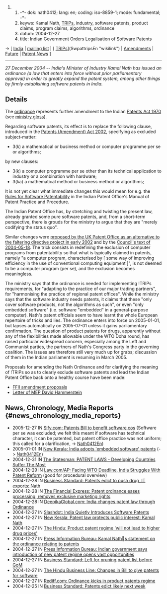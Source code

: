 1.  1.  -\*- dok: nath0412; lang: en; coding: iso-8859-1; mode:
        fundamental; -\*-
    2.  keyws: Kamal Nath, [TRIPs](TRIPs "wikilink"), industry, software
        patents, product claims, program claims, algorithms, ordinance
    3.  datum: 2004-12-27
    4.  title: Indian Government Orders Legalisation of Software Patents

-\> \[ [ India](SwpatinEn "wikilink") \| [mailing
list](http://lists.ffii.org/mailman/listinfo/in-parl/ "wikilink") \| [
[TRIPs](TRIPs "wikilink")](SwpattripsEn "wikilink") \| [
Amendments](InAmend0503En "wikilink") \| [
Future](SwpatFuturEn "wikilink") \| [ Patent
News](SwpatcninoEn "wikilink") \]

------------------------------------------------------------------------

*27 December 2004 \-- India\'s Minister of Industry Kamal Nath has
issued an ordinance (a law that enters into force without prior
parliamentary approval) in order to greatly expand the patent system,
among other things by firmly establishing software patents in India.*

## Details

The
[ordinance](http://lawmin.nic.in/Patents%20Amendment%20Ordinance%202004.pdf "wikilink")
represents further amendment to the Indian [Patents Act
1970](http://ipindia.nic.in/ipr/patent/patAct1970-3-99.html "wikilink")
(see [ministry
gloss](http://www.indianembassy.org/Economy/1.htm "wikilink")).

Regarding software patents, its effect is to replace the following
clause, introduced in the [Patents (Amendment) Act
2002](http://ipindia.nic.in/ipr/patent/patentg.pdf "wikilink"),
specifying as excluded subject-matter:

-   3(k) a mathematical or business method or computer programme per se
    or algorithms;

by new clauses:

-   3(k) a computer programme per se other than its technical
    application to industry or a combination with hardware;
-   3(ka) a mathematical method or business method or algorithms;

It is not yet clear what immediate changes this would mean for e.g. the
[ Rules for Software Patentability](SwpatRulesInEn "wikilink") in the
Indian Patent Office\'s Manual of Patent Practice and Procedure.

The Indian Patent Office has, by stretching and twisting the present
law, already granted some pure software patents, and, from a short-term
perspective, there is grouds for the ministry to argue that they are
\"merely codifying the status quo\".

Similar changes were [proposed by the UK Patent Office as an alternative
to the faltering directive project in early
2002](http://swpat.ffii.org/papers/ukpo-swpat0202/ "wikilink") and by
the [ Council\'s text of 2004-05-18](Cons040518En "wikilink"). The trick
consists in redefining the exclusion of computer programs from
patentability so that what is typically claimed in patents, namely \"a
computer program, characterised by \[ some way of improving efficiency
in the use of conventional computing equipment \]\", is not deemed to be
a computer program (per se), and the exclusion becomes meaningless.

The ministry says that the ordinance is needed for implementing !TRIPs
requirements, for \"adapting to the practice of our major trading
partners\", for \"harmonising the practice of regional patent offices\".
While the ministry says that the software industry needs patents, it
claims that these \"only cover software products, not the algorithms as
such\", or even \"only embedded software\" (i.e. software \"embedded\"
in a general-purpose computer). Nath\'s patent officials seem to have
learnt the whole European repertoire of tricks and lies. The ordinance
enters into force on 2005-01-01, but lapses automatically on 2005-07-01
unless it gains parliamentary confirmation. The question of product
patents for drugs, apparently without any of the flexibilities made
allowable under the WTO Doha round, has raised particular widespread
concern, especially among the Left and Communist parties, the partners
of Nath\'s Congress party in the governing coalition. The issues are
therefore still very much up for grabs; discussion of them in the Indian
parliament is resuming in March 2005.

Proposals for amending the Nath Ordinance and for clarifying the meaning
of !TRIPs so as to clearly exclude software patents and lead the Indian
Patent Office back onto a healthy course have been made:

-   [ FFII amendment proposals](InAmend0503En "wikilink")
-   [ Letter of MEP David Hammerstein](Hammerstein050321En "wikilink")

## News, Chronology, Media Reports {#news_chronology_media_reports}

-   2005-12-27 IN [Sify.com: Patents Bill to benefit software
    cos](http://sify.com/finance/fullstory.php?id=13637149 "wikilink")
    (Software per se was excluded; we felt this meant if software has
    technical character, it can be patented, but patent office practice
    was not uniform; this called for a clarification, -\>
    [Nath0412En](Nath0412En "wikilink"))
-   2005-01-01 IN [New Kerala: India adopts \'embedded software\'
    patents](http://news.newkerala.com/india-news/?action=fullnews&id=53514 "wikilink")
    (-\> [Nath0412En](Nath0412En "wikilink"))
-   2004-12-31 IN [The Statesman: PATENT LAWS - Developing Countries
    Suffer The
    Most](http://www.thestatesman.net/page.news.php?clid=3&theme=&usrsess=1&id=64494 "wikilink")
-   2004-12-29 IN [Law.com/AP: Facing WTO Deadline, India Struggles With
    Patent
    Reform](http://www.law.com/jsp/article.jsp?id=1104154523586 "wikilink")
    (good for procedural overview)
-   2004-12-28 IN [Business Standard: Patents edict to push drug, IT
    exports:
    Nath](http://www.business-standard.com/common/storypage.php?hpFlag=Y&chklogin=N&autono=176618&leftnm=lmnu2&lselect=0&leftindx=2 "wikilink")
-   2004-12-28 IN [The Financial Express: Patent ordinance eases
    processing, removes exclusive marketing
    rights](http://www.financialexpress.com/fe_full_story.php?content_id=78103 "wikilink")
-   2004-12-28 IN [DeepikaGlobal.com: India changes patent law through
    Ordinance](http://www.deepikaglobal.com/ENG3_sub.asp?ccode=ENG3&newscode=86752 "wikilink")
-   2004-12-27 IN [Slashdot: India Quietly Introduces Software
    Patents](http://yro.slashdot.org/article.pl?sid=04/12/27/1323237 "wikilink")
-   2004-12-27 IN [New Kerala: Patent law protects public interest:
    Kamal
    Nath](http://news.newkerala.com/india-news/?action=fullnews&id=50738 "wikilink")
-   2004-12-27 IN [The Hindu: Product patent regime \'will not lead to
    higher drug
    prices\'](http://www.hinduonnet.com/thehindu/holnus/001200412271892.htm "wikilink")
-   2004-12-27 IN [Press Information Bureau: Kamal Naths statement on
    the ordinance relating to
    patents](http://pib.nic.in/release/release.asp?relid=6074 "wikilink")
-   2004-12-27 IN [Press Information Bureau: Indian government says
    introduction of new patent regime opens vast
    opportunities](http://pib.nic.in/release/release.asp?relid=6067 "wikilink")
-   2004-12-27 IN [Business Standard: Left for pruning patent list
    before
    GoM](http://www.business-standard.com/common/storypage.php?hpFlag=Y&chklogin=N&autono=176535&leftnm=lmnu2&lselect=0&leftindx=2 "wikilink")
-   2004-12-27 IN [The Hindu Business Line: Changes in Bill to give
    patents for
    software](http://www.thehindubusinessline.com/2004/12/27/stories/2004122701130200.htm "wikilink")
-   2004-12-27 IN [Rediff.com: Ordinance kicks in product patents
    regime](http://inhome.rediff.com/money/2004/dec/27patents.htm "wikilink")
-   2004-12-25 IN [Business Standard: Patents edict likely next
    week](http://www.business-standard.com/common/storypage.php?hpFlag=Y&chklogin=N&autono=176422&leftnm=lmnu2&lselect=0&leftindx=2 "wikilink")
